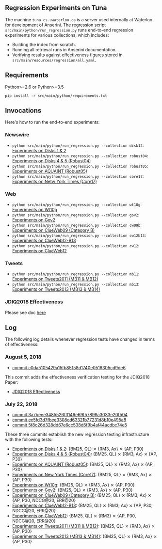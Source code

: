 ## Regression Experiments on Tuna

The machine `tuna.cs.uwaterloo.ca` is a server used internally at Waterloo for development of Anserini.
The regression script `src/main/python/run_regression.py` runs end-to-end regression experiments for various collections, which includes:

+ Building the index from scratch.
+ Running all retrieval runs in Anserini documentation.
+ Verifying results against effectiveness figures stored in `src/main/resources/regression/all.yaml`.

## Requirements

Python>=2.6 or Python>=3.5

```
pip install -r src/main/python/requirements.txt
```

## Invocations

Here's how to run the end-to-end experiments:

### Newswire

+ `python src/main/python/run_regression.py --collection disk12`: [Experiments on Disks 1 &amp; 2](experiments-disk12.md)
+ `python src/main/python/run_regression.py --collection robust04`: [Experiments on Disks 4 &amp; 5 (Robust04)](experiments-robust04.md)
+ `python src/main/python/run_regression.py --collection robust05`: [Experiments on AQUAINT (Robust05)](experiments-robust05.md)
+ `python src/main/python/run_regression.py --collection core17`: [Experiments on Netw York Times (Core17)](experiments-core17.md)

### Web

+ `python src/main/python/run_regression.py --collection wt10g`: [Experiments on Wt10g](experiments-wt10g.md)
+ `python src/main/python/run_regression.py --collection gov2`: [Experiments on Gov2](experiments-gov2.md)
+ `python src/main/python/run_regression.py --collection cw09b`: [Experiments on ClueWeb09  (Category B)](experiments-cw09b.md)
+ `python src/main/python/run_regression.py --collection cw12b13`: [Experiments on ClueWeb12-B13](experiments-cw12b13.md)
+ `python src/main/python/run_regression.py --collection cw12`: [Experiments on ClueWeb12](experiments-cw12.md)

### Tweets

+ `python src/main/python/run_regression.py --collection mb11`: [Experiments on Tweets2011 (MB11 &amp; MB12)](experiments-mb11.md)
+ `python src/main/python/run_regression.py --collection mb13`: [Experiments on Tweets2013 (MB13 &amp; MB14)](experiments-mb13.md)

### JDIQ2018 Effectiveness

Please see doc [here](experiments-jdiq2018.md)

## Log

The following log details whenever regression tests have changed in terms of effectiveness:

### August 5, 2018

+ [commit c0da5105429a15fb85158d1740e0516305cd9de6](https://github.com/castorini/Anserini/commit/c0da5105429a15fb85158d1740e0516305cd9de6)

This commit adds the effectiveness verification testing for the JDIQ2018 Paper:

+ [JDIQ2018 Effectiveness](experiments-jdiq2018.md)

### July 22, 2018

+ [commit 3a7beee3485526f3146e69f57899a3033e20f504](https://github.com/castorini/Anserini/commit/3a7beee3485526f3146e69f57899a3033e20f504)
+ [commit ec5fd3d7fbee3308cd63321b77231d8b10e495a8](https://github.com/castorini/Anserini/commit/ec5fd3d7fbee3308cd63321b77231d8b10e495a8)
+ [commit 5f8c26d328dd67e6cc538d5f9b4af44acdbc74e5](https://github.com/castorini/Anserini/commit/5f8c26d328dd67e6cc538d5f9b4af44acdbc74e5)

These three commits establish the new regression testing infrastructure with the following tests:

+ [Experiments on Disks 1 &amp; 2](experiments-disk12.md): {BM25, QL} &#10799; {RM3, Ax} &#10799; {AP, P30}
+ [Experiments on Disks 4 &amp; 5 (Robust04)](experiments-robust04.md): {BM25, QL} &#10799; {RM3, Ax} &#10799; {AP, P30}
+ [Experiments on AQUAINT (Robust05)](experiments-robust05.md): {BM25, QL} &#10799; {RM3, Ax} &#10799; {AP, P30}
+ [Experiments on New York Times (Core17)](experiments-core17.md): {BM25, QL} &#10799; {RM3, Ax} &#10799; {AP, P30}
+ [Experiments on Wt10g](experiments-wt10g.md): {BM25, QL} &#10799; {RM3, Ax} &#10799; {AP, P30}
+ [Experiments on Gov2](experiments-gov2.md): {BM25, QL} &#10799; {RM3, Ax} &#10799; {AP, P30}
+ [Experiments on ClueWeb09 (Category B)](experiments-cw09b.md): {BM25, QL} &#10799; {RM3, Ax} &#10799; {AP, P30, NDCG@20, ERR@20}
+ [Experiments on ClueWeb12-B13](experiments-cw12b13.md): {BM25, QL} &#10799; {RM3, Ax} &#10799; {AP, P30, NDCG@20, ERR@20}
+ [Experiments on ClueWeb12](experiments-cw12.md): {BM25, QL} &#10799; {RM3} &#10799; {AP, P30, NDCG@20, ERR@20}
+ [Experiments on Tweets2011 (MB11 &amp; MB12)](experiments-mb11.md): {BM25, QL} &#10799; {RM3, Ax} &#10799; {AP, P30}
+ [Experiments on Tweets2013 (MB13 &amp; MB14)](experiments-mb13.md): {BM25, QL} &#10799; {RM3, Ax} &#10799; {AP, P30}
